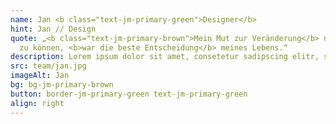 ```yaml
---
name: Jan <b class="text-jm-primary-green">Designer</b>
hint: Jan // Design
quote: „<b class="text-jm-primary-brown">Mein Mut zur Veränderung</b> und somit unsere Kompetenzen ergänzend nutzen
  zu können, <b>war die beste Entscheidung</b> meines Lebens.“
description: Lorem ipsum dolor sit amet, consetetur sadipscing elitr, sed diam nonumy eirmod tempor invidunt ut labore et dolore magna aliquyam erat, sed diam voluptua.Lorem ipsum dolor sit amet, consetetur sadipscing elitr, sed diam nonumy eirmod tempor invidunt ut labore et dolore magna aliquyam erat, sed diam voluptua.<br><br>Lorem ipsum dolor sit amet, consetetur sadipscing elitr, sed diam nonumy eirmod tempor invidunt ut labore et dolore magna aliquyam erat, sed diam voluptua.
src: team/jan.jpg
imageAlt: Jan
bg: bg-jm-primary-brown
button: border-jm-primary-green text-jm-primary-green
align: right
---
```

